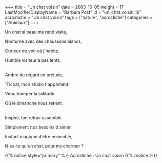 +++
title = "Un chat voisin"
date = 2003-10-05
weight = 17
LastModifierDisplayName = "Barbara Post"
id = "un_chat_voisin_16"
acrostiche = "Un chat voisin"
tags = ["nature", "acrostiche"]
categories = ["Animaux"]
+++

Un chat si beau me rend visite,

Nocturne avec des chaussons blancs,

Curieux de voir où j'habite,

Humble visiteur à pas lents.

 \
Ambre du regard en prélude,

'Tichat, mon studio t'appartient.

Venu tromper la solitude

Où le dimanche nous retient.

 \
Inspiré, ton retour assemble

Simplement nos besoins d'aimer.

Instant magique d'être ensemble,

N'es-tu qu'un chat, pour me charmer ?

{{% notice style="primary" %}}
Acrostiche : Un chat voisin
{{% /notice %}}

